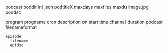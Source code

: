 podcast
  poddir
  ini.json
    podtitleX
    maxdays
    maxfiles
    maxdu
  image.jpg
  poddsc
  
  program
    progname
    cron description on start time
    channel
    duration
    podcast
    filenameformat
    
    episode
      filename
      epidsc
